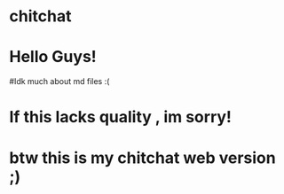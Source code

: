 # chitchat


# Hello Guys! 

#Idk much about md files :( 

# If this lacks quality , im sorry!

# btw this is my chitchat web version ;)
